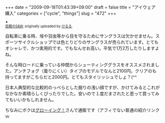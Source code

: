 +++
date = "2009-09-18T01:43:39+09:00"
draft = false
title = "アイウェア購入"
categories = ["cycle", "things"]
slug = "472"
+++

<div style="text-align: left; padding: 3px;"><a title="photo sharing" href="https://www.flickr.com/photos/keruru/3929165026/"><img style="border: solid 2px #000000;" src="https://farm4.static.flickr.com/3488/3929165026_72d5a10afd.jpg" alt="" /></a></div>
<span style="font-size: 0.8em; margin-top: 0px;"><a href="https://www.flickr.com/photos/keruru/3929165026/">信頼のS&amp;W</a>, originally uploaded by <a href="https://www.flickr.com/people/keruru/">けるる</a>.</span>

自転車に乗る時、埃や羽虫等から目を守るためにサングラスは欠かせません。スポーツサイクルショップでは色とりどりのサングラスが売られています。とてもオシャレで、かつ実用的です。でもなんせお高い。平気で1万2万したりしますよね。

そんな時ロードに乗っている仲間からシューティンググラスをオススメされました。アンチフォグ（曇りにくい）タイプのモデルでなんと2100円。クリアのも持ってますがこちらだと2000円。とてもスタイリッシュでしょ？(^^

日本人典型的な比較的のっぺらとした掘りの浅い顔ですが、かけてみるとこれがなかなか素晴らしくぴったりでした。安いので１度だまされたと思って買ってみてもいいかもしれません。

ちなみにボクは<a href="http://sun-glass.info/?pid=3973162">グローイング！</a>さんで通販です（アフィでない普通の紹介リンクｗ
